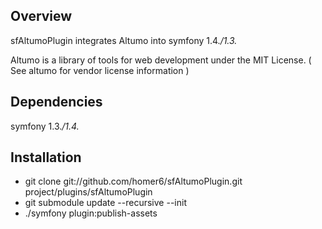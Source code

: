 Overview
------------
sfAltumoPlugin integrates Altumo into symfony 1.4.*/1.3.*

Altumo is a library of tools for web development under the MIT License. ( See altumo for vendor license information )


Dependencies
------------
symfony 1.3.*/1.4.*


Installation
------------

  - git clone git://github.com/homer6/sfAltumoPlugin.git project/plugins/sfAltumoPlugin
  - git submodule update --recursive --init
  - ./symfony plugin:publish-assets
